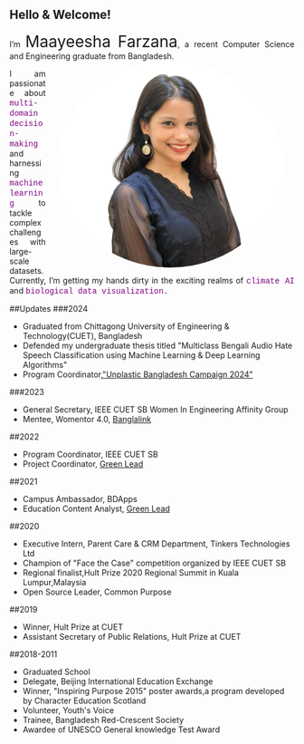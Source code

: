 ## Hello & Welcome!
<div style="text-align: justify;">
I’m <span style="font-size: 2em; ">Maayeesha Farzana</span>, a recent Computer Science and Engineering graduate from Bangladesh. 
<img src="Files/maayeesha.png" alt="maayeesha" style="float: right; margin: 0px 20px; width: 400px; border-radius: 50%;">

I am passionate about <span style=" color: purple; font-family: 'Courier New';"> multi-domain decision-making </span> and harnessing <span style="color: purple; font-family: 'Courier New';"> machine learning </span> to tackle complex challenges with large-scale datasets. Currently, I’m getting my hands dirty in the exciting realms of <span style=" color: purple; font-family: 'Courier New';"> climate AI </span> and <span style=" color: purple; font-family: 'Courier New';"> biological data visualization. </span>

</div>

##Updates 
###2024
- Graduated from Chittagong University of Engineering & Technology(CUET), Bangladesh
- Defended my undergraduate thesis titled "Multiclass Bengali Audio Hate Speech Classification using Machine Learning & Deep Learning Algorithms"
- Program Coordinator,["Unplastic Bangladesh Campaign 2024"](https://greenleadglobal.org/unplastic/)

###2023
- General Secretary, IEEE CUET SB Women In Engineering Affinity Group
- Mentee, Womentor 4.0, [Banglalink](https://staging.banglalink.net/en/corporate-social-responsibility/empowering-women-in-tech-through-womentor)

##2022
- Program Coordinator, IEEE CUET SB
- Project Coordinator, [Green Lead](https://greenleadglobal.org/team/)

##2021
- Campus Ambassador, BDApps
- Education Content Analyst, [Green Lead](https://greenleadglobal.org/team/)
  
##2020
- Executive Intern, Parent Care & CRM Department, Tinkers Technologies Ltd
- Champion of "Face the Case" competition organized by IEEE CUET SB
- Regional finalist,Hult Prize 2020 Regional Summit in Kuala Lumpur,Malaysia
- Open Source Leader, Common Purpose

##2019
- Winner, Hult Prize at CUET
- Assistant Secretary of Public Relations, Hult Prize at CUET

##2018-2011
- Graduated School
- Delegate, Beijing International Education Exchange 
- Winner, "Inspiring Purpose 2015" poster awards,a program developed by Character Education Scotland
- Volunteer, Youth's Voice
- Trainee, Bangladesh Red-Crescent Society
- Awardee of UNESCO General knowledge Test Award







